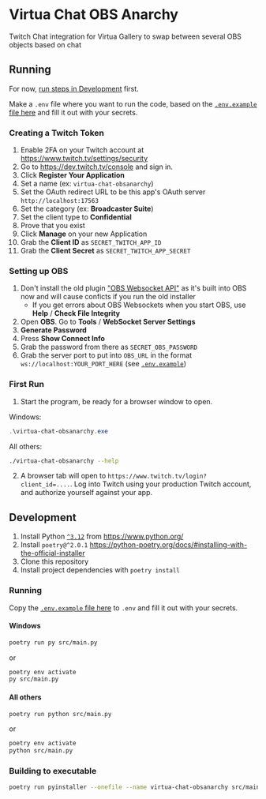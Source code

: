 # Virtua Chat OBS Anarchy

Twitch Chat integration for Virtua Gallery to swap between several OBS objects based on chat

## Running

For now, [run steps in Development](#development) first.

Make a `.env` file where you want to run the code, based on the [`.env.example` file here](./.env.example) and fill it out with your secrets.

### Creating a Twitch Token

1. Enable 2FA on your Twitch account at https://www.twitch.tv/settings/security
1. Go to https://dev.twitch.tv/console and sign in.
2. Click **Register Your Application**
3. Set a name (ex: `virtua-chat-obsanarchy`)
4. Set the OAuth redirect URL to be this app's OAuth server `http://localhost:17563`
5. Set the category (ex: **Broadcaster Suite**)
6. Set the client type to **Confidential**
7. Prove that you exist
8. Click **Manage** on your new Application
9. Grab the **Client ID** as `SECRET_TWITCH_APP_ID`
10. Grab the **Client Secret** as `SECRET_TWITCH_APP_SECRET`

### Setting up OBS

1. Don't install the old plugin ["OBS Websocket API"](https://github.com/obsproject/obs-websocket/releases) as it's built into OBS now and will cause conficts if you run the old installer
    - If you get errors about OBS Websockets when you start OBS, use **Help** / **Check File Integrity**
2. Open **OBS**. Go to **Tools** / **WebSocket Server Settings**
3. **Generate Password**
4. Press **Show Connect Info**
5. Grab the password from there as `SECRET_OBS_PASSWORD`
6. Grab the server port to put into `OBS_URL` in the format `ws://localhost:YOUR_PORT_HERE` (see [`.env.example`](./.env.example))

### First Run

1. Start the program, be ready for a browser window to open.

Windows:

```ps1
.\virtua-chat-obsanarchy.exe
```

All others:

```sh
./virtua-chat-obsanarchy --help
```

2. A browser tab will open to `https://www.twitch.tv/login?client_id=....`. Log into Twitch using your production Twitch account, and authorize yourself against your app.


## Development

1. Install Python [`^3.12`](https://www.python.org/downloads/release/python-3128/) from https://www.python.org/
2. Install `poetry@^2.0.1`  https://python-poetry.org/docs/#installing-with-the-official-installer
3. Clone this repository
4. Install project dependencies with `poetry install`

### Running

Copy the [`.env.example` file here](./.env.example) to `.env` and fill it out with your secrets.

#### Windows

```sh
poetry run py src/main.py
```

or

```sh
poetry env activate
py src/main.py
```

#### All others

```sh
poetry run python src/main.py
```

or

```sh
poetry env activate
python src/main.py
```

### Building to executable

```sh
poetry run pyinstaller --onefile --name virtua-chat-obsanarchy src/main.py
```